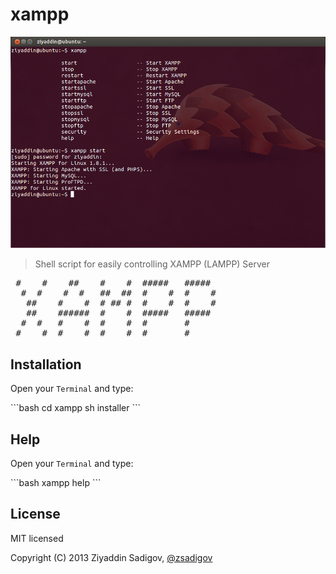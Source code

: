 # xampp
![Terminal](xampp.png)
> Shell script for easily controlling XAMPP (LAMPP) Server

<pre>
 #    #    ##    #    #  #####   #####
  #  #    #  #   ##  ##  #    #  #    #
   ##    #    #  # ## #  #    #  #    #
   ##    ######  #    #  #####   #####
  #  #   #    #  #    #  #       #
 #    #  #    #  #    #  #       #
</pre>

## Installation

<p>Open your <code>Terminal</code> and type:</p>
```bash
cd xampp
sh installer
```


## Help

<p>Open your <code>Terminal</code> and type:</p>
```bash
xampp help
```


## License

MIT licensed

Copyright (C) 2013 Ziyaddin Sadigov, [@zsadigov](http://twitter.com/zsadigov)